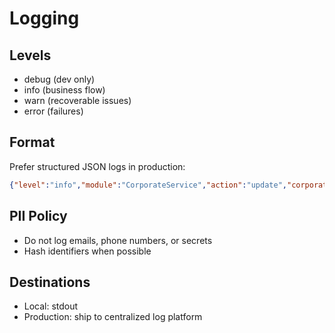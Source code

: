 # Logging

## Levels
- debug (dev only)
- info (business flow)
- warn (recoverable issues)
- error (failures)

## Format
Prefer structured JSON logs in production:
```json
{"level":"info","module":"CorporateService","action":"update","corporateId":"...","message":"Updated successfully"}
```

## PII Policy
- Do not log emails, phone numbers, or secrets
- Hash identifiers when possible

## Destinations
- Local: stdout
- Production: ship to centralized log platform
